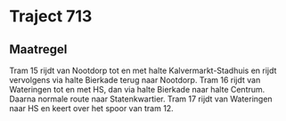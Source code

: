 # Traject 713
## Maatregel
Tram 15 rijdt van Nootdorp tot en met halte Kalvermarkt-Stadhuis en rijdt vervolgens via halte Bierkade terug naar Nootdorp.
Tram 16 rijdt van Wateringen tot en met HS, dan via halte Bierkade naar halte Centrum. Daarna normale route naar Statenkwartier.
Tram 17 rijdt van Wateringen naar HS en keert over het spoor van tram 12.
